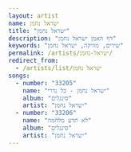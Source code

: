 ```yaml
---
layout: artist
name: ישראל נחמן
title: "ישראל נחמן"
description: "דף האמן ישראל נחמן"
keywords: "שירים, מוזיקה, ישראל נחמן"
permalink: /artists/ישראל-נחמן/
redirect_from:
  - /artists/list/ישראל נחמן
songs:
  - number: "33205"
    name: "ישראל נחמן - כל נדרי"
    album: "סינגלים"
    artist: "ישראל נחמן"
  - number: "33206"
    name: "לא תדע מלחמה"
    album: "סינגלים"
    artist: "ישראל נחמן"
---
```


